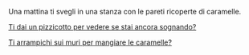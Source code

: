 Una mattina ti svegli in una stanza con le pareti ricoperte di caramelle.

[Ti dai un pizzicotto per vedere se stai ancora
sognando?](caramelle/pizzicotto.md)

[Ti arrampichi sui muri per mangiare le caramelle?](caramelle/muri.md)

